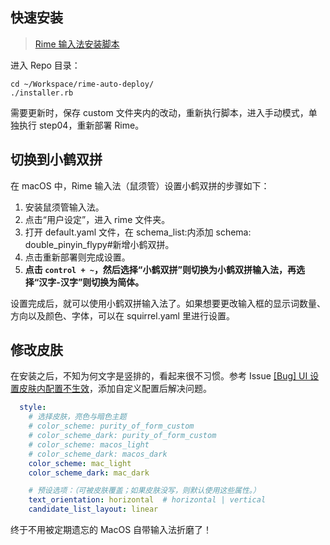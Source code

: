 ## 快速安装

> [Rime 输入法安装脚本](https://github.com/Mark24Code/rime-auto-deploy)

进入 Repo 目录：

```shell
cd ~/Workspace/rime-auto-deploy/
./installer.rb
```

需要更新时，保存 custom 文件夹内的改动，重新执行脚本，进入手动模式，单独执行 step04，重新部署 Rime。

## 切换到小鹤双拼

在 macOS 中，Rime 输入法（鼠须管）设置小鹤双拼的步骤如下：

1. 安装鼠须管输入法。
1. 点击“用户设定”，进入 rime 文件夹。
1. 打开 default.yaml 文件，在 schema_list:内添加 schema: double_pinyin_flypy#新增小鹤双拼。
1. 点击重新部署则完成设置。
1. **点击 `control + ~`，然后选择“小鹤双拼”则切换为小鹤双拼输入法，再选择“汉字-汉字”则切换为简体。**

设置完成后，就可以使用小鹤双拼输入法了。如果想要更改输入框的显示词数量、方向以及颜色、字体，可以在 squirrel.yaml 里进行设置。

## 修改皮肤

在安装之后，不知为何文字是竖排的，看起来很不习惯。参考 Issue [[Bug] UI 设置皮肤内配置不生效](https://github.com/rime/squirrel/issues/912)，添加自定义配置后解决问题。

```yaml
  style:
    # 选择皮肤，亮色与暗色主题
    # color_scheme: purity_of_form_custom
    # color_scheme_dark: purity_of_form_custom
    # color_scheme: macos_light
    # color_scheme_dark: macos_dark
    color_scheme: mac_light
    color_scheme_dark: mac_dark

    # 预设选项：（可被皮肤覆盖；如果皮肤没写，则默认使用这些属性。）
    text_orientation: horizontal  # horizontal | vertical
    candidate_list_layout: linear
```

终于不用被定期遗忘的 MacOS 自带输入法折磨了！
